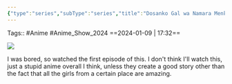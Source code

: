 ```yaml
---
{"type":"series","subType":"series","title":"Dosanko Gal wa Namara Menkoi","englishTitle":"Hokkaido Gals Are Super Adorable!","year":2024,"dataSource":"MALAPI","url":"https://myanimelist.net/anime/53421/Dosanko_Gal_wa_Namara_Menkoi","id":53421,"plot":null,"genres":["Comedy"],"writer":null,"studio":["SILVER LINK.","Blade"],"episodes":12,"duration":"24 min per ep","onlineRating":7.4,"actors":null,"image":"https://cdn.myanimelist.net/images/anime/1937/136906.jpg","released":true,"streamingServices":null,"airing":true,"airedFrom":"09/01/2024","airedTo":"unknown","watched":false,"lastWatched":"","personalRating":0,"tags":["mediaDB/tv/series"],"rating":"⭐","dateWatched":"2024-01-09","dg-publish":true,"permalink":"/media-db/series/dosanko-gal-wa-namara-menkoi-2024/","dgPassFrontmatter":true,"noteIcon":"3","created":"2024-01-12T17:31:38.823+05:30","updated":"2024-01-12T17:35:09.723+05:30"}
---
```


Tags:: #Anime #Anime_Show_2024 
==2024-01-09 | 17:32==

<img src="https://cdn.myanimelist.net/images/anime/1937/136906.jpg">

I was bored, so watched the first episode of this. I don't think I'll watch this, just a stupid anime overall I think, unless they create a good story other than the fact that all the girls from a certain place are amazing.